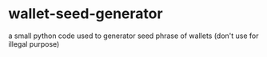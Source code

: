# wallet-seed-generator
a small python code used to generator seed phrase of wallets (don't use for illegal purpose)
